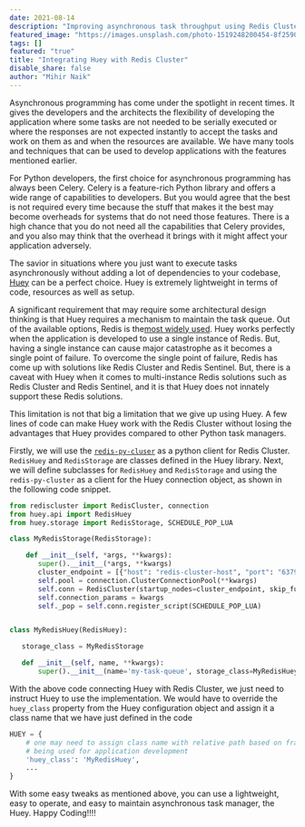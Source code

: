 ```yaml
---
date: 2021-08-14
description: "Improving asynchronous task throughput using Redis Cluster"
featured_image: "https://images.unsplash.com/photo-1519248200454-8f2590ed22b7?ixlib=rb-1.2.1&ixid=eyJhcHBfaWQiOjEyMDd9&auto=format&fit=crop&w=1655&q=80"
tags: []
featured: "true"
title: "Integrating Huey with Redis Cluster"
disable_share: false
author: "Mihir Naik"
---
```


Asynchronous programming has come under the spotlight in recent times. It gives the developers and the architects the flexibility of developing the application where some tasks are not needed to be serially executed or where the responses are not expected instantly to accept the tasks and work on them as and when the resources are available. We have many tools and techniques that can be used to develop applications with the features mentioned earlier.

For Python developers, the first choice for asynchronous programming has always been Celery. Celery is a feature-rich Python library and offers a wide range of capabilities to developers. But you would agree that the best is not required every time because the stuff that makes it the best may become overheads for systems that do not need those features. There is a high chance that you do not need all the capabilities that Celery provides, and you also may think that the overhead it brings with it might affect your application adversely.

The savior in situations where you just want to execute tasks asynchronously without adding a lot of dependencies to your codebase, [Huey](https://huey.readthedocs.io/en/latest/) can be a perfect choice. Huey is extremely lightweight in terms of code, resources as well as setup.

A significant requirement that may require some architectural design thinking is that Huey requires a mechanism to maintain the task queue. Out of the available options, Redis is the[most widely used](https://www.theregister.com/2020/11/23/redis_the_most_popular_db_on_aws/).
Huey works perfectly when the application is developed to use a single instance of Redis. But, having a single instance can cause major catastrophe as it becomes a single point of failure. To overcome the single point of failure, Redis has come up with solutions like Redis Cluster and Redis Sentinel. But, there is a caveat with Huey when it comes to multi-instance Redis solutions such as Redis Cluster and Redis Sentinel, and it is that Huey does not innately support these Redis solutions.

This limitation is not that big a limitation that we give up using Huey. A few lines of code can make Huey work with the Redis Cluster without losing the advantages that Huey provides compared to other Python task managers.

Firstly, we will use the [`redis-py-cluser`](https://pypi.org/project/redis-py-cluster/) as a python client for Redis Cluster. `RedisHuey` and `RedisStorage` are classes defined in the Huey library. Next, we will define subclasses for `RedisHuey` and `RedisStorage` and using the `redis-py-cluster` as a client for the Huey connection object, as shown in the following code snippet.


```python
from rediscluster import RedisCluster, connection
from huey.api import RedisHuey
from huey.storage import RedisStorage, SCHEDULE_POP_LUA

class MyRedisStorage(RedisStorage):

    def __init__(self, *args, **kwargs):
       super().__init__(*args, **kwargs)
       cluster_endpoint = [{"host": "redis-cluster-host", "port": "6379"}]
       self.pool = connection.ClusterConnectionPool(**kwargs)
       self.conn = RedisCluster(startup_nodes=cluster_endpoint, skip_full_coverage_check=True)
       self.connection_params = kwargs
       self._pop = self.conn.register_script(SCHEDULE_POP_LUA)


class MyRedisHuey(RedisHuey):

   storage_class = MyRedisStorage

   def __init__(self, name, **kwargs):
       super().__init__(name='my-task-queue', storage_class=MyRedisHuey.storage_class, **kwargs)
```

With the above code connecting Huey with Redis Cluster, we just need to instruct Huey to use the implementation. We would have to override the `huey_class` property from the Huey configuration object and assign it a class name that we have just defined in the code 

```python
HUEY = {
    # one may need to assign class name with relative path based on framework
    # being used for application development
    'huey_class': 'MyRedisHuey',
    ...
}
```

With some easy tweaks as mentioned above, you can use a lightweight, easy to operate, and easy to maintain asynchronous task manager, the Huey. Happy Coding!!!!
